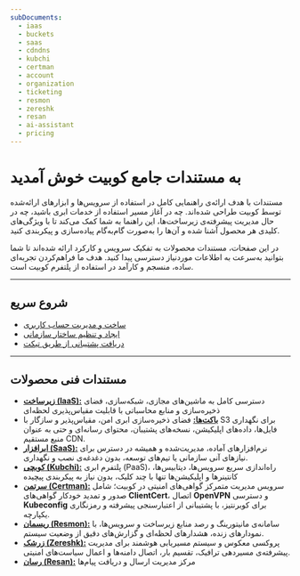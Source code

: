 ```yaml
---
subDocuments:
  - iaas
  - buckets
  - saas
  - cdndns
  - kubchi
  - certman
  - account
  - organization
  - ticketing
  - resmon
  - zereshk
  - resan
  - ai-assistant
  - pricing
---
```


# به مستندات جامع کوبیت خوش آمدید

مستندات با هدف ارائه‌ی راهنمایی کامل در استفاده از سرویس‌ها و ابزارهای ارائه‌شده توسط کوبیت طراحی شده‌اند. چه در آغاز مسیر استفاده از خدمات ابری باشید، چه در حال مدیریت پیشرفته‌ی زیرساخت‌ها، این راهنما به شما کمک می‌کند تا با ویژگی‌های کلیدی هر محصول آشنا شده و آن‌ها را به‌صورت گام‌به‌گام پیاده‌سازی و پیکربندی کنید.

در این صفحات، مستندات محصولات به تفکیک سرویس و کارکرد ارائه شده‌اند تا شما بتوانید به‌سرعت به اطلاعات موردنیاز دسترسی پیدا کنید. هدف ما فراهم‌کردن تجربه‌ای ساده، منسجم و کارآمد در استفاده از پلتفرم کوبیت است.

---

## شروع سریع

- [ساخت و مدیریت حساب کاربری](account)
- [ایجاد و تنظیم ساختار سازمانی](organization)
- [دریافت پشتیبانی از طریق تیکت](ticketing)

---

## مستندات فنی محصولات

- [**زیرساخت (IaaS):**](iaas) دسترسی کامل به ماشین‌های مجازی، شبکه‌سازی، فضای ذخیره‌سازی و منابع محاسباتی با قابلیت مقیاس‌پذیری لحظه‌ای
- [**باکت‌ها:**](buckets) فضای ذخیره‌سازی ابری امن، مقیاس‌پذیر و سازگار با S3 برای نگهداری فایل‌ها، داده‌های اپلیکیشن، نسخه‌های پشتیبان، محتوای رسانه‌ای و حتی به عنوان منبع مستقیم CDN.
- [**ابرافزار (SaaS):**](saas) نرم‌افزارهای آماده، مدیریت‌شده و همیشه در دسترس برای نیازهای آنی سازمانی یا تیم‌های توسعه، بدون دغدغه‌ی نصب و نگهداری.
- [**کوبچی (Kubchi):**](kubchi) پلتفرم ابری (PaaS)، راه‌اندازی سریع سرویس‌ها، دیتابیس‌ها، کانتینرها و اپلیکیشن‌ها تنها با چند کلیک، بدون نیاز به پیکربندی پیچیده
- [**سرتمن (Certman):**](certman) سرویس مدیریت متمرکز گواهی‌های امنیتی در کوبیت؛ شامل صدور و تمدید خودکار گواهی‌های **ClientCert**، اتصال **OpenVPN** و دسترسی **Kubeconfig** برای کوبرنتیز، با پشتیبانی از اعتبارسنجی پیشرفته و رمزنگاری یکپارچه.
- [**ریسمان (Resmon):**](resmon) سامانه‌ی مانیتورینگ و رصد منابع زیرساخت و سرویس‌ها، با نمودارهای زنده، هشدارهای لحظه‌ای و گزارش‌های دقیق از وضعیت سیستم.
- [**زرشک (Zereshk):**](zereshk) پروکسی معکوس و سیستم مسیر‌یابی هوشمند برای مدیریت پیشرفته‌ی مسیردهی ترافیک، تقسیم بار، اتصال دامنه‌ها و اعمال سیاست‌های امنیتی.
- [**رسان (Resan):**](resan) مرکز مدیریت ارسال و دریافت پیام‌ها
